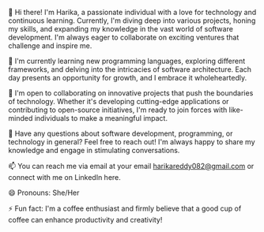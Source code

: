 👋 Hi there! I'm Harika, a passionate individual with a love for technology and continuous learning. Currently, I'm diving deep into various projects, honing my skills, and expanding my knowledge in the vast world of software development. I'm always eager to collaborate on exciting ventures that challenge and inspire me.

🌱 I'm currently learning new programming languages, exploring different frameworks, and delving into the intricacies of software architecture. Each day presents an opportunity for growth, and I embrace it wholeheartedly.

👯 I'm open to collaborating on innovative projects that push the boundaries of technology. Whether it's developing cutting-edge applications or contributing to open-source initiatives, I'm ready to join forces with like-minded individuals to make a meaningful impact.

💬 Have any questions about software development, programming, or technology in general? Feel free to reach out! I'm always happy to share my knowledge and engage in stimulating conversations.

📫 You can reach me via email at your email harikareddy082@gmail.com or connect with me on LinkedIn here.

😄 Pronouns: She/Her

⚡ Fun fact: I'm a coffee enthusiast and firmly believe that a good cup of coffee can enhance productivity and creativity!

<!---
Harika-11/Harika-11 is a ✨ special ✨ repository because its `README.md` (this file) appears on your GitHub profile.
You can click the Preview link to take a look at your changes.
--->
